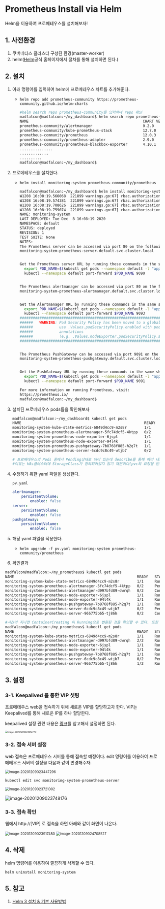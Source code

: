 # Prometheus Install via Helm

Helm을 이용하여 프로메테우스를 설치해보자!



## 1. 사전환경

1. 쿠버네티스 클러스터 구성된 환경(master-worker)
2. helm([Helm](https://helm.sh/)공식 홈페이지에서 절차를 통해 설치하면 된다.)



## 2. 설치

1. 아래 명령어를 입력하여 helm에 프로메테우스 차트를 추가해준다.

   - `helm repo add prometheus-community https://prometheus-community.github.io/helm-charts`

     ```bash
     #helm search repo prometheus-community를 입력하여 repo 확인
     madfalcon@madfalcon:~/my_dashboard$ helm search repo prometheus-community
     NAME                                                    CHART VERSION   APP VERSION     DESCRIPTION                                       
     prometheus-community/alertmanager                       0.2.0           v0.21.0         The Alertmanager handles alerts sent by client ...
     prometheus-community/kube-prometheus-stack              12.7.0          0.44.0          kube-prometheus-stack collects Kubernetes manif...
     prometheus-community/prometheus                         12.0.3          2.22.1          Prometheus is a monitoring system and time seri...
     prometheus-community/prometheus-adapter                 2.9.0           v0.8.2          A Helm chart for k8s prometheus adapter           
     prometheus-community/prometheus-blackbox-exporter       4.10.1          0.18.0          Prometheus Blackbox Exporter                      
     ...............
     .............
     ..........
     madfalcon@madfalcon:~/my_dashboard$ 
     ```

2. 프로메테우스를 설치한다.

   - `helm install monitoring-system prometheus-community/prometheus`

     ```bash
     madfalcon@madfalcon:~/my_dashboard$ helm install monitoring-system prometheus-community/prometheus
     W1208 16:08:19.566068  221899 warnings.go:67] rbac.authorization.k8s.io/v1beta1 ClusterRole is deprecated in v1.17+, unavailable in v1.22+; use rbac.authorization.k8s.io/v1 ClusterRole
     W1208 16:08:19.574381  221899 warnings.go:67] rbac.authorization.k8s.io/v1beta1 ClusterRoleBinding is deprecated in v1.17+, unavailable in v1.22+; use rbac.authorization.k8s.io/v1 ClusterRoleBinding
     W1208 16:08:19.708626  221899 warnings.go:67] rbac.authorization.k8s.io/v1beta1 ClusterRole is deprecated in v1.17+, unavailable in v1.22+; use rbac.authorization.k8s.io/v1 ClusterRole
     W1208 16:08:19.759074  221899 warnings.go:67] rbac.authorization.k8s.io/v1beta1 ClusterRoleBinding is deprecated in v1.17+, unavailable in v1.22+; use rbac.authorization.k8s.io/v1 ClusterRoleBinding
     NAME: monitoring-system
     LAST DEPLOYED: Tue Dec  8 16:08:19 2020
     NAMESPACE: default
     STATUS: deployed
     REVISION: 1
     TEST SUITE: None
     NOTES:
     The Prometheus server can be accessed via port 80 on the following DNS name from within your cluster:
     monitoring-system-prometheus-server.default.svc.cluster.local
     
     
     Get the Prometheus server URL by running these commands in the same shell:
       export POD_NAME=$(kubectl get pods --namespace default -l "app=prometheus,component=server" -o jsonpath="{.items[0].metadata.name}")
       kubectl --namespace default port-forward $POD_NAME 9090
     
     
     The Prometheus alertmanager can be accessed via port 80 on the following DNS name from within your cluster:
     monitoring-system-prometheus-alertmanager.default.svc.cluster.local
     
     
     Get the Alertmanager URL by running these commands in the same shell:
       export POD_NAME=$(kubectl get pods --namespace default -l "app=prometheus,component=alertmanager" -o jsonpath="{.items[0].metadata.name}")
       kubectl --namespace default port-forward $POD_NAME 9093
     #################################################################################
     ######   WARNING: Pod Security Policy has been moved to a global property.  #####
     ######            use .Values.podSecurityPolicy.enabled with pod-based      #####
     ######            annotations                                               #####
     ######            (e.g. .Values.nodeExporter.podSecurityPolicy.annotations) #####
     #################################################################################
     
     
     The Prometheus PushGateway can be accessed via port 9091 on the following DNS name from within your cluster:
     monitoring-system-prometheus-pushgateway.default.svc.cluster.local
     
     
     Get the PushGateway URL by running these commands in the same shell:
       export POD_NAME=$(kubectl get pods --namespace default -l "app=prometheus,component=pushgateway" -o jsonpath="{.items[0].metadata.name}")
       kubectl --namespace default port-forward $POD_NAME 9091
     
     For more information on running Prometheus, visit:
     https://prometheus.io/
     madfalcon@madfalcon:~/my_dashboard$ 
     ```

3. 설치된 프로메테우스 pods들을 확인해보자

   ```bash
   madfalcon@madfalcon:~/my_dashboard$ kubectl get pods
   NAME                                                        READY   STATUS    RESTARTS   AGE
   monitoring-system-kube-state-metrics-6849d4cc9-m2s8r        1/1     Running   0          39m
   monitoring-system-prometheus-alertmanager-5fc74dcf5-4ktpp   0/2     Pending   0          39m
   monitoring-system-prometheus-node-exporter-6jspl            1/1     Running   0          39m
   monitoring-system-prometheus-node-exporter-94l4k            1/1     Running   0          39m
   monitoring-system-prometheus-pushgateway-7b8768f885-h2q7t   1/1     Running   0          39m
   monitoring-system-prometheus-server-6cdc9c8c49-wtjb7        0/2     Pending   0          39m
   
   # 프로메테우스의 Pods 중에서 Pending상태로 되어 있는데 describe를 통해 에러 내용을 확인해보면  PersistentVolumeClaims 설정을 추가적으로 진행해주어야 한다. 
   #이유는 k8s클러스터에 StorageClass가 정의되어있지 않기 때문이다(pvc의 요청을 받아줄 provisioner가 없기 때문). 그래서 일단 pv옵션을 false로 변경해주어 EmptyDir을 사용하게 해야 한다.
   ```

4. 수정하기 위한 yaml 파일을 생성한다.

   ```
   pv.yaml
   ```

   ```yaml
   alertmanager:
       persistentVolume:
           enabled: false
   server:  
       persistentVolume:
           enabled: false
   pushgateway: 
       persistentVolume:
           enabled: false
   ```

5. 해당 yaml 파일을 적용한다.

   - `helm upgrade -f pv.yaml monitoring-system prometheus-community/prometheus`

6. 확인결과

```bash
madfalcon@madfalcon:~/my_prometheus$ kubectl get pods
NAME                                                        READY   STATUS              RESTARTS   AGE
monitoring-system-kube-state-metrics-6849d4cc9-m2s8r        1/1     Running             0          70m
monitoring-system-prometheus-alertmanager-5fc74dcf5-4ktpp   0/2     Pending             0          70m
monitoring-system-prometheus-alertmanager-d997bfd89-dwrqh   0/2     ContainerCreating   0          18s
monitoring-system-prometheus-node-exporter-6jspl            1/1     Running             0          70m
monitoring-system-prometheus-node-exporter-94l4k            1/1     Running             0          70m
monitoring-system-prometheus-pushgateway-7b8768f885-h2q7t   1/1     Running             0          70m
monitoring-system-prometheus-server-6cdc9c8c49-wtjb7        0/2     Pending             0          70m
monitoring-system-prometheus-server-966775b65-tj86h         0/2     ContainerCreating   0          18s

#시간이 지나면 ContainerCreating 이 Running으로 변환된 것을 확인할 수 있다. 또한 이전 버전에 대한 pending pod는 삭제된다.
madfalcon@madfalcon:~/my_prometheus$ kubectl get pods
NAME                                                        READY   STATUS    RESTARTS   AGE
monitoring-system-kube-state-metrics-6849d4cc9-m2s8r        1/1     Running   0          71m
monitoring-system-prometheus-alertmanager-d997bfd89-dwrqh   2/2     Running   0          54s
monitoring-system-prometheus-node-exporter-6jspl            1/1     Running   0          71m
monitoring-system-prometheus-node-exporter-94l4k            1/1     Running   0          71m
monitoring-system-prometheus-pushgateway-7b8768f885-h2q7t   1/1     Running   0          71m
monitoring-system-prometheus-server-6cdc9c8c49-wtjb7        0/2     Pending   0          71m
monitoring-system-prometheus-server-966775b65-tj86h         1/2     Running   0          54s
```





## 3. 설정

### 3-1. Keepalived 를 통한 VIP 셋팅

프로메테우스 web을 접속하기 위해 새로운 VIP를 할당하고자 한다. VIP는 Keepalived를 통해 새로운 IP를 하나 할당한다.

keepalived 설정 관련 내용은 [링크](https://github.com/madfalc0n/TIL/blob/master/Cloud/k8s/docs/Kubernetes_deploy_web_service.md#1-keepalived-%EC%84%A4%EC%B9%98-%EB%B0%8F-%EC%85%8B%ED%8C%85)를 참고해서 설정하면 된다.

<img src="images/Prometheus_install_via_helm/image-20201209023012770.png" alt="image-20201209023012770" style="zoom: 50%;" />

### 3-2. 접속 서버 설정

web 접속은 프로메테우스 서버를 통해 접속할 예정이다. edit 명령어를 이용하여 프로메테우스 서버의 설정을 다음과 같이 변경해주자.

<img src="images/Prometheus_install_via_helm/image-20201209023447296.png" alt="image-20201209023447296" style="zoom:80%;" />

```
kubectl edit svc monitoring-system-prometheus-server
```

<img src="images/Prometheus_install_via_helm/image-20201209023721002.png" alt="image-20201209023721002" style="zoom:80%;" />

![image-20201209023748176](images/Prometheus_install_via_helm/image-20201209023748176.png)



### 3-3. 접속 확인

웹에서 http://[VIP] 로 접속을 하면 아래와 같이 화면이 나온다.

<img src="images/Prometheus_install_via_helm/image-20201209023917480.png" alt="image-20201209023917480" style="zoom:80%;" />

<img src="images/Prometheus_install_via_helm/image-20201209024708527.png" alt="image-20201209024708527" style="zoom:80%;" />





## 4. 삭제

helm 명령어를 이용하여 깔끔하게 삭제할 수 있다.

```
helm uninstall monitoring-system
```







## 5. 참고

1. [Helm 3 설치 & 기본 사용방법](https://gruuuuu.github.io/cloud/l-helm-basic/#)